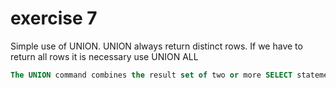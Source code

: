 

# exercise 7
Simple use of UNION. UNION always return distinct rows. 
If we have to return all rows it is necessary use UNION ALL

```sql
The UNION command combines the result set of two or more SELECT statements (only distinct values)
```